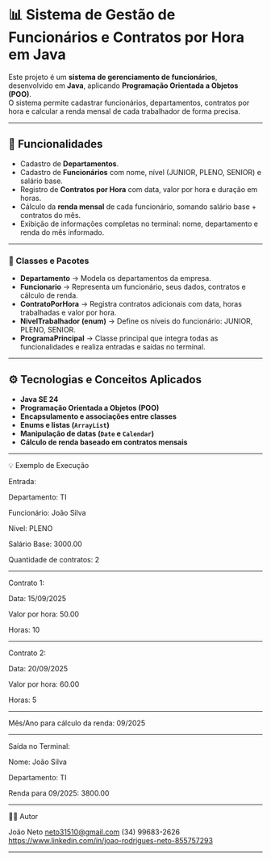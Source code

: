 # 📊 Sistema de Gestão de Funcionários e Contratos por Hora em Java

Este projeto é um **sistema de gerenciamento de funcionários**, desenvolvido em **Java**, aplicando **Programação Orientada a Objetos (POO)**.  
O sistema permite cadastrar funcionários, departamentos, contratos por hora e calcular a renda mensal de cada trabalhador de forma precisa.

---

## 🚀 Funcionalidades

- Cadastro de **Departamentos**.  
- Cadastro de **Funcionários** com nome, nível (JUNIOR, PLENO, SENIOR) e salário base.  
- Registro de **Contratos por Hora** com data, valor por hora e duração em horas.  
- Cálculo da **renda mensal** de cada funcionário, somando salário base + contratos do mês.  
- Exibição de informações completas no terminal: nome, departamento e renda do mês informado.

---

### 🔹 Classes e Pacotes

- **Departamento** → Modela os departamentos da empresa.  
- **Funcionario** → Representa um funcionário, seus dados, contratos e cálculo de renda.  
- **ContratoPorHora** → Registra contratos adicionais com data, horas trabalhadas e valor por hora.  
- **NivelTrabalhador (enum)** → Define os níveis do funcionário: JUNIOR, PLENO, SENIOR.  
- **ProgramaPrincipal** → Classe principal que integra todas as funcionalidades e realiza entradas e saídas no terminal.

---

## ⚙️ Tecnologias e Conceitos Aplicados

- **Java SE 24**  
- **Programação Orientada a Objetos (POO)**  
- **Encapsulamento e associações entre classes**  
- **Enums e listas (`ArrayList`)**  
- **Manipulação de datas (`Date` e `Calendar`)**  
- **Cálculo de renda baseado em contratos mensais**  

---
💡 Exemplo de Execução

Entrada:

Departamento: TI

Funcionário: João Silva

Nível: PLENO

Salário Base: 3000.00

Quantidade de contratos: 2

---

Contrato 1:

Data: 15/09/2025

Valor por hora: 50.00

Horas: 10

---

Contrato 2:

Data: 20/09/2025

Valor por hora: 60.00

Horas: 5

---

Mês/Ano para cálculo da renda: 09/2025

---

Saída no Terminal:

Nome: João Silva

Departamento: TI

Renda para 09/2025: 3800.00

---

👨‍💻 Autor

João Neto
neto31510@gmail.com
(34) 99683-2626
https://www.linkedin.com/in/joao-rodrigues-neto-855757293

---

